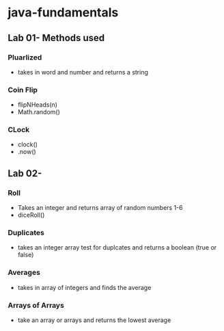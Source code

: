 # java-fundamentals

## Lab 01- Methods used

### Pluarlized 
- takes in word and number and returns a string

### Coin Flip
- flipNHeads(n)
- Math.random()

### CLock
- clock()
- .now()

## Lab 02- 

### Roll
- Takes an integer and returns array of random numbers 1-6
- diceRoll()

### Duplicates
- takes an integer array test for duplcates and returns a boolean (true or false)

### Averages
- takes in array of integers and finds the average

### Arrays of Arrays
- take an array or arrays and returns the lowest average